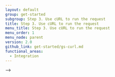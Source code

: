 ```yaml
---
layout: default
group: get-started
subgroup: Step 3. Use cURL to run the request
title: Step 3. Use cURL to run the request
menu_title: Step 3. Use cURL to run the request
menu_order: 1
menu_node: parent
version: 2.0
github_link: get-started/gs-curl.md
functional_areas:
  - Integration
---
```


-->








